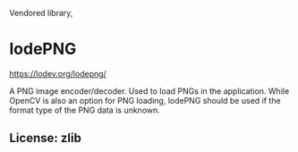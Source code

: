 Vendored library,

# lodePNG

https://lodev.org/lodepng/

A PNG image encoder/decoder. Used to load PNGs in the application. While OpenCV is also an option for PNG loading, lodePNG should be used if the format type of the PNG data is unknown.

## License: zlib